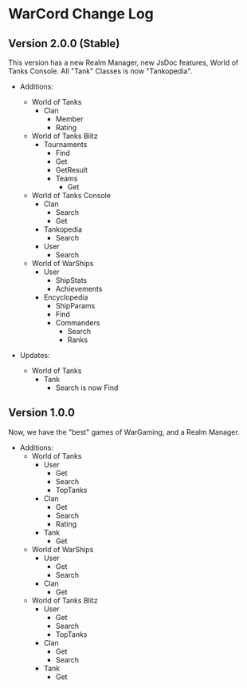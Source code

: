 # WarCord Change Log

## Version 2.0.0 (Stable)

This version has a new Realm Manager, new JsDoc features, World of Tanks Console. All "Tank" Classes is now "Tankopedia".

- Additions:
  - World of Tanks
    - Clan
      - Member
      - Rating
  - World of Tanks Blitz
    - Tournaments
      - Find
      - Get
      - GetResult
      - Teams
        - Get
  - World of Tanks Console
    - Clan
      - Search
      - Get
    - Tankopedia
      - Search
    - User
      - Search 
  - World of WarShips
    - User
      - ShipStats
      - Achievements 
    - Encyclopedia
      - ShipParams
      - Find
      - Commanders
        - Search
        - Ranks

- Updates:
  - World of Tanks
    - Tank
      - Search is now Find

## Version 1.0.0

Now, we have the "best" games of WarGaming, and a Realm Manager.

- Additions:
  - World of Tanks
    - User
      - Get
      - Search
      - TopTanks
    - Clan
      - Get
      - Search
      - Rating
    - Tank
      - Get
  - World of WarShips
    - User
      - Get
      - Search
    - Clan
      - Get
  - World of Tanks Blitz
    - User
      - Get
      - Search
      - TopTanks
    - Clan
      - Get
      - Search
    - Tank
      - Get